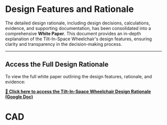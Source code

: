 
<link rel="stylesheet" href="assets/style.css">

# Design Features and Rationale


The detailed design rationale, including design decisions, calculations, evidence, and supporting documentation, has been consolidated into a comprehensive **White Paper**. This document provides an in-depth explanation of the Tilt-In-Space Wheelchair's design features, ensuring clarity and transparency in the decision-making process.

---

## Access the Full Design Rationale

To view the full white paper outlining the design features, rationale, and evidence:

**[🔗 Click here to access the Tilt-In-Space Wheelchair Design Rationale (Google Doc)](https://docs.google.com/document/d/YOUR_DOC_ID_HERE)**  

# CAD 


